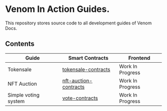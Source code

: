 # Venom In Action Guides.

This repository stores source code to all development guides of Venom Docs.

## Contents

| Guide | Smart Contracts | Frontend |
| ------ | ------ | ------ |
| Tokensale | [tokensale-contracts](/tokensale-contracts) | Work In Progress |
| NFT Auction | [nft-auction-contracts](/nft-auction-contracts) | Work In Progress |
| Simple voting system | [vote-contracts](/vote-contracts) | Work In Progress |
